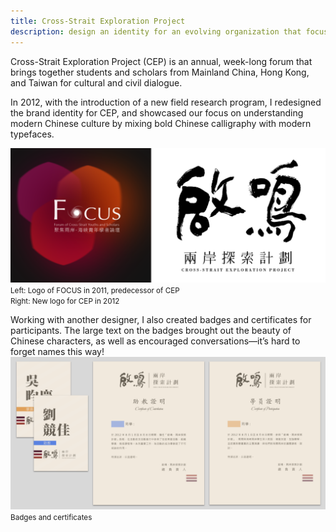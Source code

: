 ```yaml
---
title: Cross-Strait Exploration Project
description: design an identity for an evolving organization that focuses on understanding modern Chinese culture
---
```


Cross-Strait Exploration Project (CEP) is an annual, week-long forum that brings together students and scholars from Mainland China, Hong Kong, and Taiwan for cultural and civil dialogue.

In 2012, with the introduction of a new field research program, I redesigned the brand identity for CEP, and showcased our focus on understanding modern Chinese culture by mixing bold Chinese calligraphy with modern typefaces.

![](/images/portfolio-assets/cep-logo.png)
<small class="img-caption">Left: Logo of FOCUS in 2011, predecessor of CEP<br />Right: New logo for CEP in 2012</small>

Working with another designer, I also created badges and certificates for participants. The large text on the badges brought out the beauty of Chinese characters, as well as encouraged conversations—it’s hard to forget names this way!
![](/images/portfolio-assets/cep-stationery.png)
<small class="img-caption">Badges and certificates</small>
